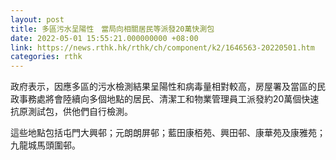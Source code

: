 ```yaml
---
layout: post
title: 多區污水呈陽性　當局向相關居民等派發20萬快測包　
date: 2022-05-01 15:55:21.000000000 +08:00
link: https://news.rthk.hk/rthk/ch/component/k2/1646563-20220501.htm
categories: rthk
---
```


政府表示，因應多區的污水檢測結果呈陽性和病毒量相對較高，房屋署及當區的民政事務處將會陸續向多個地點的居民、清潔工和物業管理員工派發約20萬個快速抗原測試包，供他們自行檢測。

這些地點包括屯門大興邨；元朗朗屏邨；藍田康栢苑、興田邨、康華苑及康雅苑；九龍城馬頭圍邨。
